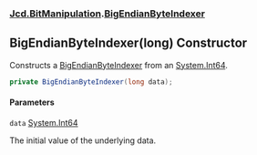 ### [Jcd.BitManipulation](Jcd.BitManipulation.md 'Jcd.BitManipulation').[BigEndianByteIndexer](Jcd.BitManipulation.BigEndianByteIndexer.md 'Jcd.BitManipulation.BigEndianByteIndexer')

## BigEndianByteIndexer(long) Constructor

Constructs
a [BigEndianByteIndexer](Jcd.BitManipulation.BigEndianByteIndexer.md 'Jcd.BitManipulation.BigEndianByteIndexer') from
an [System.Int64](https://docs.microsoft.com/en-us/dotnet/api/System.Int64 'System.Int64').

```csharp
private BigEndianByteIndexer(long data);
```
#### Parameters

<a name='Jcd.BitManipulation.BigEndianByteIndexer.BigEndianByteIndexer(long).data'></a>

`data` [System.Int64](https://docs.microsoft.com/en-us/dotnet/api/System.Int64 'System.Int64')

The initial value of the underlying data.